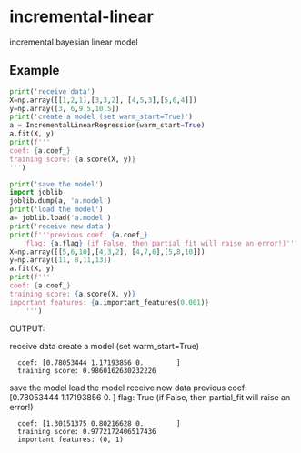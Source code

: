 # incremental-linear
incremental bayesian linear model


## Example

```python
print('receive data')
X=np.array([[1,2,1],[3,3,2], [4,5,3],[5,6,4]])
y=np.array([3, 6,9.5,10.5])
print('create a model (set warm_start=True)')
a = IncrementalLinearRegression(warm_start=True)
a.fit(X, y)
print(f'''
coef: {a.coef_}
training score: {a.score(X, y)}
''')

print('save the model')
import joblib
joblib.dump(a, 'a.model')
print('load the model')
a= joblib.load('a.model')
print('receive new data')
print(f'''previous coef: {a.coef_}
    flag: {a.flag} (if False, then partial_fit will raise an error!)''')
X=np.array([[5,6,10],[4,3,2], [4,7,6],[5,8,10]])
y=np.array([11, 8,11,13])
a.fit(X, y)
print(f'''
coef: {a.coef_}
training score: {a.score(X, y)}
important features: {a.important_features(0.001)}
    ''')
```

OUTPUT:

  receive data
  create a model (set warm_start=True)

      coef: [0.78053444 1.17193856 0.        ]
      training score: 0.9860162630232226

  save the model
  load the model
  receive new data
  previous coef: [0.78053444 1.17193856 0.        ]
          flag: True (if False, then partial_fit will raise an error!)

      coef: [1.30151375 0.80216628 0.        ]
      training score: 0.9772172406517436
      important features: (0, 1)

